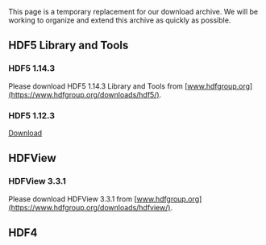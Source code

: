 This page is a temporary replacement for our download archive. We will be working to organize and extend this archive as quickly as possible. 

## HDF5 Library and Tools

### HDF5 1.14.3 

Please download HDF5 1.14.3 Library and Tools from [www.hdfgroup.org](https://www.hdfgroup.org/downloads/hdf5/).

### HDF5 1.12.3 

[Download](/hdf5/hdf5_1_12_3.md) 


## HDFView

### HDFView 3.3.1

Please download HDFView 3.3.1 from [www.hdfgroup.org](https://www.hdfgroup.org/downloads/hdfview/). 

## HDF4 
